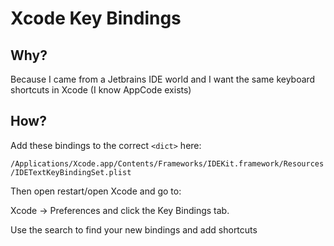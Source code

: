# Xcode Key Bindings

## Why?

Because I came from a Jetbrains IDE world and I want the same keyboard shortcuts in Xcode (I know AppCode exists)

## How?

Add these bindings to the correct ```<dict>``` here:

```/Applications/Xcode.app/Contents/Frameworks/IDEKit.framework/Resources/IDETextKeyBindingSet.plist```

Then open restart/open Xcode and go to:

Xcode -> Preferences and click the Key Bindings tab.

Use the search to find your new bindings and add shortcuts
